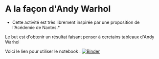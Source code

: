 # A la façon d'Andy Warhol

* Cette activité est très librement inspirée par une proposition de l'Acédemie de Nantes.*

Le but est d'obtenir un résultat faisant penser à ceretains tableaux d'Andy Warhol



Voici le lien pour utiliser le notebook : [![Binder](https://mybinder.org/badge_logo.svg)](https://mybinder.org/v2/gh/lebonprof/A_la_facon_d_Andy_Warhol/HEAD)
